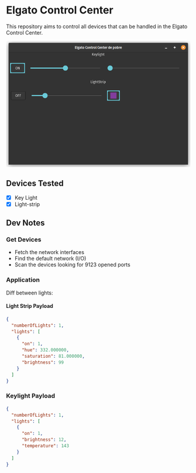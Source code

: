# Elgato Control Center

This repository aims to control all devices that can be handled in the Elgato Control Center.

![Elgato Control Center](./.github/app.png)

## Devices Tested

- [x] Key Light
- [x] Light-strip

## Dev Notes

### Get Devices

- Fetch the network interfaces
- Find the default network (I/O)
- Scan the devices looking for 9123 opened ports

### Application

Diff between lights:

#### Light Strip Payload

```json
{
  "numberOfLights": 1,
  "lights": [
    {
      "on": 1,
      "hue": 332.000000,
      "saturation": 81.000000,
      "brightness": 99
    }
  ]
}
```

### Keylight Payload

```json
{
  "numberOfLights": 1,
  "lights": [
    {
      "on": 1,
      "brightness": 12,
      "temperature": 143
    }
  ]
}
```